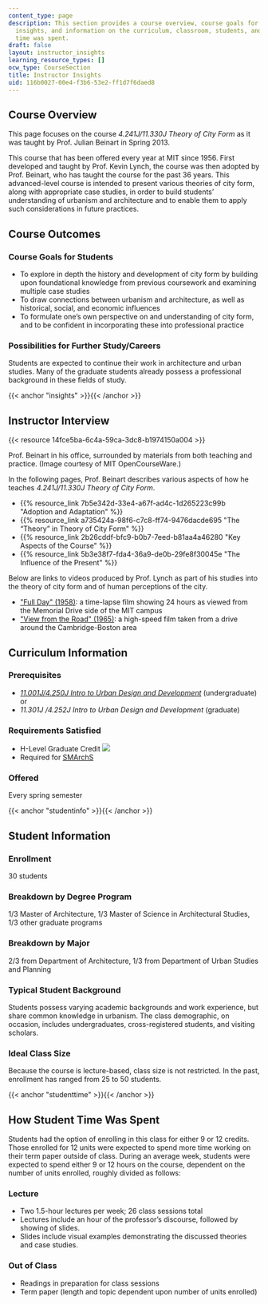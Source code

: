 ```yaml
---
content_type: page
description: This section provides a course overview, course goals for students, instructor
  insights, and information on the curriculum, classroom, students, and how student
  time was spent.
draft: false
layout: instructor_insights
learning_resource_types: []
ocw_type: CourseSection
title: Instructor Insights
uid: 116b0027-00e4-f3b6-53e2-ff1d7f6daed8
---
```

## Course Overview

This page focuses on the course _4.241J/11.330J_ _Theory of City Form_ as it was taught by Prof. Julian Beinart in Spring 2013.

This course that has been offered every year at MIT since 1956. First developed and taught by Prof. Kevin Lynch, the course was then adopted by Prof. Beinart, who has taught the course for the past 36 years. This advanced-level course is intended to present various theories of city form, along with appropriate case studies, in order to build students’ understanding of urbanism and architecture and to enable them to apply such considerations in future practices.

## Course Outcomes

### Course Goals for Students

- To explore in depth the history and development of city form by building upon foundational knowledge from previous coursework and examining multiple case studies
- To draw connections between urbanism and architecture, as well as historical, social, and economic influences
- To formulate one’s own perspective on and understanding of city form, and to be confident in incorporating these into professional practice

### Possibilities for Further Study/Careers

Students are expected to continue their work in architecture and urban studies. Many of the graduate students already possess a professional background in these fields of study.

{{< anchor "insights" >}}{{< /anchor >}}

## Instructor Interview

{{< resource 14fce5ba-6c4a-59ca-3dc8-b1974150a004 >}}

Prof. Beinart in his office, surrounded by materials from both teaching and practice. (Image courtesy of MIT OpenCourseWare.)

In the following pages, Prof. Beinart describes various aspects of how he teaches _4.241J/11.330J_ _Theory of City Form_.

- {{% resource_link 7b5e342d-33e4-a67f-ad4c-1d265223c99b "Adoption and Adaptation" %}}
- {{% resource_link a735424a-98f6-c7c8-ff74-9476dacde695 "The “Theory” in Theory of City Form" %}}
- {{% resource_link 2b26cddf-bfc9-b0b7-7eed-b81aa4a46280 "Key Aspects of the Course" %}}
- {{% resource_link 5b3e38f7-fda4-36a9-de0b-29fe8f30045e "The Influence of the Present" %}}

Below are links to videos produced by Prof. Lynch as part of his studies into the theory of city form and of human perceptions of the city.

- ["Full Day" (1958)](http://teachingexcellence.mit.edu/from-the-vault/full-day-1958-kevin-lynch): a time-lapse film showing 24 hours as viewed from the Memorial Drive side of the MIT campus
- ["View from the Road" (1965)](http://teachingexcellence.mit.edu/from-the-vault/view-from-the-road-series-1965-kevin-lynch): a high-speed film taken from a drive around the Cambridge-Boston area

## Curriculum Information

### Prerequisites

- [_11.001J/4.250J_ _Intro to Urban Design and Development_](/courses/11-001j-introduction-to-urban-design-and-development-spring-2006) (undergraduate) or
- _11.301J /4.252J Intro to Urban Design and Development_ (graduate)

### Requirements Satisfied

- H-Level Graduate Credit ![](/images/educator/icon-question-hlevel.png)
- Required for [SMArchS](http://architecture.mit.edu/computation/degree/smarchs)

### Offered

Every spring semester

{{< anchor "studentinfo" >}}{{< /anchor >}}

## Student Information

### Enrollment

30 students

### Breakdown by Degree Program

1/3 Master of Architecture, 1/3 Master of Science in Architectural Studies, 1/3 other graduate programs

### Breakdown by Major

2/3 from Department of Architecture, 1/3 from Department of Urban Studies and Planning

### Typical Student Background

Students possess varying academic backgrounds and work experience, but share common knowledge in urbanism. The class demographic, on occasion, includes undergraduates, cross-registered students, and visiting scholars.

### Ideal Class Size

Because the course is lecture-based, class size is not restricted. In the past, enrollment has ranged from 25 to 50 students.

{{< anchor "studenttime" >}}{{< /anchor >}}

## How Student Time Was Spent

Students had the option of enrolling in this class for either 9 or 12 credits. Those enrolled for 12 units were expected to spend more time working on their term paper outside of class. During an average week, students were expected to spend either 9 or 12 hours on the course, dependent on the number of units enrolled, roughly divided as follows:

### Lecture

- Two 1.5-hour lectures per week; 26 class sessions total
- Lectures include an hour of the professor’s discourse, followed by showing of slides.
- Slides include visual examples demonstrating the discussed theories and case studies.

### Out of Class

- Readings in preparation for class sessions
- Term paper (length and topic dependent upon number of units enrolled)